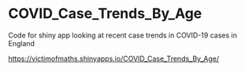 # COVID_Case_Trends_By_Age
Code for shiny app looking at recent case trends in COVID-19 cases in England

https://victimofmaths.shinyapps.io/COVID_Case_Trends_By_Age/
